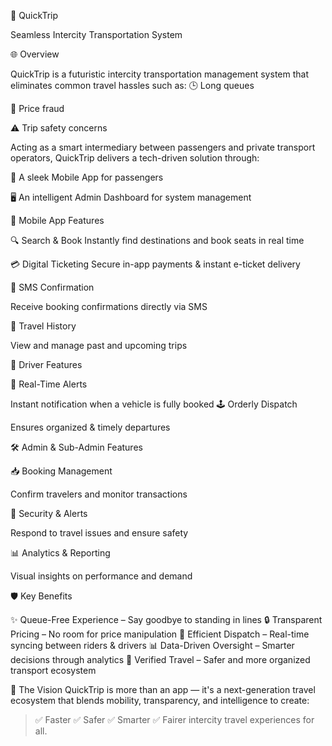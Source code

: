 🚀 QuickTrip

Seamless Intercity Transportation System

🌐 Overview

QuickTrip is a futuristic intercity transportation management system that eliminates common travel hassles such as:
 🕒 Long queues

 💸 Price fraud
 
 ⚠️ Trip safety concerns

Acting as a smart intermediary between passengers and private transport operators, QuickTrip delivers a tech-driven solution through:

 📱 A sleek Mobile App for passengers
 
 🖥️ An intelligent Admin Dashboard for system management

📱 Mobile App Features

🔍 Search & Book
Instantly find destinations and book seats in real time

💳 Digital Ticketing
 Secure in-app payments & instant e-ticket delivery

📨 SMS Confirmation

 Receive booking confirmations directly via SMS

🧾 Travel History

 View and manage past and upcoming trips

🚗 Driver Features

📡 Real-Time Alerts

Instant notification when a vehicle is fully booked
🕹️ Orderly Dispatch

 Ensures organized & timely departures

  🛠️ Admin & Sub-Admin Features

📥 Booking Management

 Confirm travelers and monitor transactions

🛑 Security & Alerts

 Respond to travel issues and ensure safety

📊 Analytics & Reporting

 Visual insights on performance and demand



 🛡️ Key Benefits

✨ Queue-Free Experience – Say goodbye to standing in lines
🔒 Transparent Pricing – No room for price manipulation
🚀 Efficient Dispatch – Real-time syncing between riders & drivers
📊 Data-Driven Oversight – Smarter decisions through analytics
🛂 Verified Travel – Safer and more organized transport ecosystem



 🔮 The Vision
QuickTrip is more than an app — it's a next-generation travel ecosystem that blends mobility, transparency, and intelligence to create:
> ✅ Faster
> ✅ Safer
> ✅ Smarter
> ✅ Fairer
intercity travel experiences for all.



